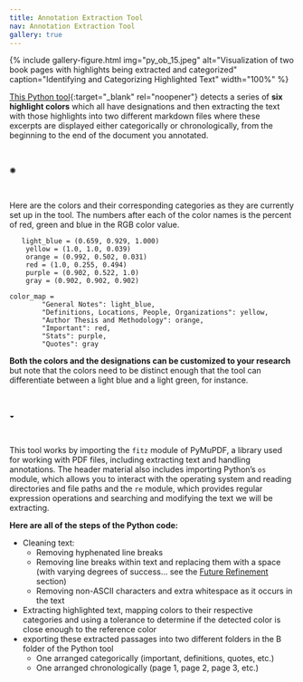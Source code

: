 ```yaml
---
title: Annotation Extraction Tool
nav: Annotation Extraction Tool
gallery: true
---
```


{% include gallery-figure.html img="py_ob_15.jpeg" alt="Visualization of two book pages with highlights being extracted and categorized" caption="Identifying and Categorizing Highlighted Text" width="100%" %}

[This Python tool](https://github.com/Scholarly-Projects/annotation_extraction){:target="_blank" rel="noopener"} detects a series of **six highlight colors** which all have designations and then extracting the text with those highlights into two different markdown files where these excerpts are displayed either categorically or chronologically, from the beginning to the end of the document you annotated. 

<br>
<div class="symbol-container">
    <p class="symbol">&#10042;</p>
</div>
<br>

Here are the colors and their corresponding categories as they are currently set up in the tool. The numbers after each of the color names is the percent of red, green and blue in the RGB color value.

```
   light_blue = (0.659, 0.929, 1.000)    
    yellow = (1.0, 1.0, 0.039)            
    orange = (0.992, 0.502, 0.031)        
    red = (1.0, 0.255, 0.494)             
    purple = (0.902, 0.522, 1.0)          
    gray = (0.902, 0.902, 0.902)          

color_map = 
        "General Notes": light_blue,
        "Definitions, Locations, People, Organizations": yellow,
        "Author Thesis and Methodology": orange,
        "Important": red,
        "Stats": purple,
        "Quotes": gray
```

**Both the colors and the designations can be customized to your research** but note that the colors need to be distinct enough that the tool can differentiate between a light blue and a light green, for instance. 

<br>
<div class="symbol-container">
    <p class="symbol">&#9682;</p>
</div>
<br>

This tool works by importing the `fitz` module of PyMuPDF, a library used for working with PDF files, including extracting text and handling annotations. The header material also includes importing Python’s `os` module, which allows you to interact with the operating system and reading directories and file paths and the `re` module, which provides regular expression operations and searching and modifying the text we will be extracting. 

**Here are all of the steps of the Python code:** 

- Cleaning text:
    - Removing hyphenated line breaks
    - Removing line breaks within text and replacing them with a space (with varying degrees of success… see the [Future Refinement](./8_appendix.html#future-refinement) section)
    - Removing non-ASCII characters and extra whitespace as it occurs in the text
- Extracting highlighted text, mapping colors to their respective categories and using a tolerance to determine if the detected color is close enough to the reference color
- exporting these extracted passages into two different folders in the B folder of the Python tool
    - One arranged categorically (important, definitions, quotes, etc.)
    - One arranged chronologically (page 1, page 2, page 3, etc.)
